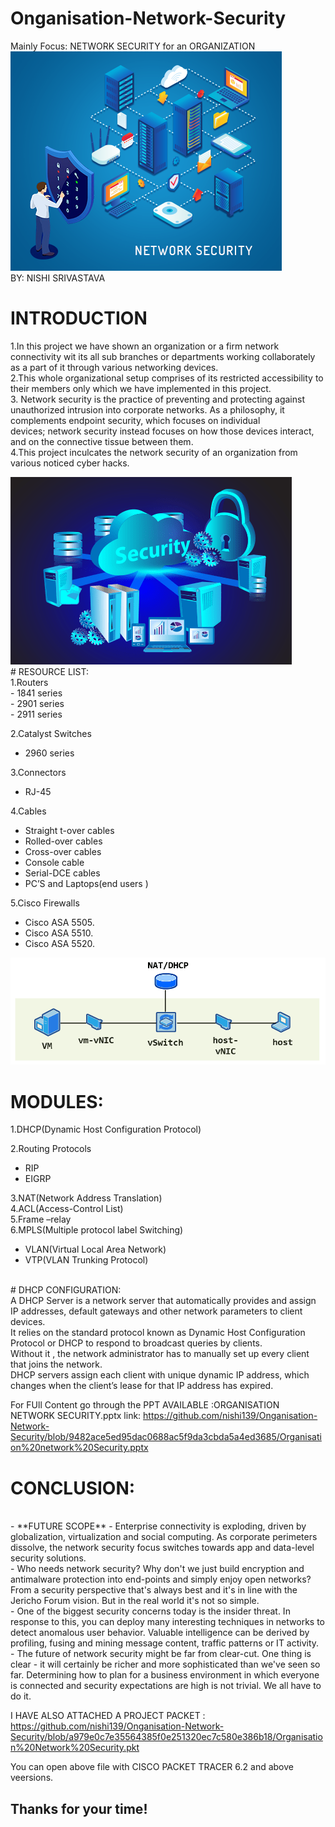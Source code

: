# **Onganisation-Network-Security**
Mainly Focus: NETWORK SECURITY for an ORGANIZATION
<br/>
<img src ="https://github.com/nishi139/Onganisation-Network-Security/blob/a2bf413564c7d89a04d643a871d4dd9d7bb9e730/network-security.png">
<br/>
BY:
NISHI SRIVASTAVA

# INTRODUCTION

1.In this project we have shown an organization or a firm network connectivity wit its all sub branches or departments working collaborately as a part of it through various networking devices. <br/>
2.This whole organizational setup comprises of its restricted accessibility to their members only which we have implemented in this project.<br/>
3. Network security is the practice of preventing and protecting against unauthorized intrusion into corporate networks. As a philosophy, it complements endpoint security, which focuses on individual devices; network security instead focuses on how those devices interact, and on the connective tissue between them.<br/>
4.This project inculcates the network security of an organization from various noticed cyber hacks.<br/>


<img src = "https://github.com/nishi139/Onganisation-Network-Security/blob/8f170227208814bf911d94fd5120dc883f16b351/network-security%20(1).png">
<br/>
# RESOURCE LIST:
<br/>
1.Routers
<br/>
  - 1841 series <br/>
  - 2901 series <br/>
  - 2911 series <br/>

2.Catalyst Switches 
<br/>
  - 2960 series <br/>

3.Connectors<br/>
  - RJ-45<br/>

4.Cables<br/>
  - Straight t-over cables<br/>
  - Rolled-over cables<br/>
  - Cross-over cables<br/>
  - Console cable<br/>
  - Serial-DCE cables<br/>
  - PC’S and Laptops(end  users )<br/> 

5.Cisco Firewalls <br/>
  - Cisco ASA 5505.<br/>
  - Cisco ASA 5510.<br/>
  - Cisco ASA 5520.<br/>


<img src = "https://github.com/nishi139/Onganisation-Network-Security/blob/11a12aafba8f9c21afa0c81cab0d5e4f1857de94/How-a-NAT-virtual-switch-works.png"><br/>
# MODULES:<br/>

1.DHCP(Dynamic Host Configuration Protocol)<br/>

2.Routing Protocols<br/>
  - RIP<br/>
  - EIGRP<br/>

3.NAT(Network Address Translation)
<br/>
4.ACL(Access-Control List)
<br/>
5.Frame –relay
<br/>
6.MPLS(Multiple protocol  label Switching)
<br/>
  - VLAN(Virtual Local Area Network)<br/>
  - VTP(VLAN Trunking Protocol)<br/>

<br/>
# DHCP CONFIGURATION:
<br/>
A DHCP Server is a network server that automatically provides and assign IP addresses, default gateways and other network parameters to client devices.<br/>
It relies on the standard protocol known as Dynamic Host Configuration Protocol or DHCP to respond to broadcast queries by clients. <br/>
Without it , the network administrator has to manually set up every client that joins the network.<br/>
DHCP servers  assign each client with unique dynamic IP address, which changes when the client’s lease for that IP address has expired.<br/>
 
 
 For FUll Content go through the PPT AVAILABLE :ORGANISATION NETWORK SECURITY.pptx link: https://github.com/nishi139/Onganisation-Network-Security/blob/9482ace5ed95dac0688ac5f9da3cbda5a4ed3685/Organisation%20network%20Security.pptx
<br/>
# CONCLUSION:
<br/>
- **FUTURE SCOPE**
  -  Enterprise connectivity is exploding, driven by globalization, virtualization and social computing. As corporate perimeters dissolve, the network security focus switches towards app and data-level security solutions.<br/>
  -  Who needs network security? Why don't we just build encryption and antimalware protection into end-points and simply enjoy open networks? From a security perspective that's always best and it's in line with the Jericho Forum vision. But in the real world it's not so simple.<br/>
  - One of the biggest security concerns today is the insider threat. In response to this, you can deploy many interesting techniques in networks to detect anomalous user behavior. Valuable intelligence can be derived by profiling, fusing and mining message content, traffic patterns or IT activity.<br/>
  - The future of network security might be far from clear-cut. One thing is clear - it will certainly be richer and more sophisticated than we've seen so far. Determining how to plan for a business environment in which everyone is connected and security expectations are high is not trivial. We all have to do it.<br/>


I HAVE ALSO ATTACHED A PROJECT PACKET : 
https://github.com/nishi139/Onganisation-Network-Security/blob/a979e0c7e35564385f0e251320ec7c580e386b18/Organisation%20Network%20Security.pkt

You can open above file with CISCO PACKET TRACER 6.2 and above veersions.
 
 
 ## Thanks for your time!
